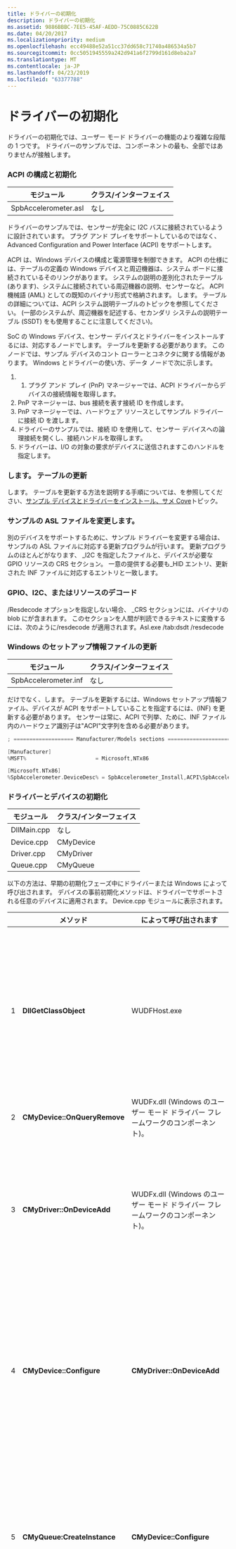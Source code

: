 ```yaml
---
title: ドライバーの初期化
description: ドライバーの初期化
ms.assetid: 9886BBBC-7EE5-45AF-AEDD-75C0885C622B
ms.date: 04/20/2017
ms.localizationpriority: medium
ms.openlocfilehash: ecc49488e52a51cc37dd658c71740a486534a5b7
ms.sourcegitcommit: 0cc5051945559a242d941a6f2799d161d8eba2a7
ms.translationtype: MT
ms.contentlocale: ja-JP
ms.lasthandoff: 04/23/2019
ms.locfileid: "63377788"
---
```

# <a name="driver-initialization"></a>ドライバーの初期化


ドライバーの初期化では、ユーザー モード ドライバーの機能のより複雑な段階の 1 つです。 ドライバーのサンプルでは、コンポーネントの最も、全部ではありませんが接触します。

### <a name="acpi-configuration-and-initialization"></a>ACPI の構成と初期化

| モジュール               | クラス/インターフェイス |
|----------------------|-----------------|
| SpbAccelerometer.asl | なし             |

 

ドライバーのサンプルでは、センサーが完全に I2C バスに接続されているように設計されています。 プラグ アンド プレイをサポートしているのではなく、Advanced Configuration and Power Interface (ACPI) をサポートします。

ACPI は、Windows デバイスの構成と電源管理を制御できます。 ACPI の仕様には、テーブルの定義の Windows デバイスと周辺機器は、システム ボードに接続されているそのリンクがあります。 システムの説明の差別化されたテーブル (あります)、システムに接続されている周辺機器の説明、センサーなど。 ACPI 機械語 (AML) としての既知のバイナリ形式で格納されます。 します。 テーブルの詳細については、ACPI システム説明テーブルのトピックを参照してください。 (一部のシステムが、周辺機器を記述する、セカンダリ システムの説明テーブル (SSDT) をも使用することに注意してください)。

SoC の Windows デバイス、センサー デバイスとドライバーをインストールするには、対応するノードでします。 テーブルを更新する必要があります。 このノードでは、サンプル デバイスのコント ローラーとコネクタに関する情報があります。 Windows とドライバーの使い方、データ ノードで次に示します。

1.  1. プラグ アンド プレイ (PnP) マネージャーでは、ACPI ドライバーからデバイスの接続情報を取得します。
2.  PnP マネージャーは、bus 接続を表す接続 ID を作成します。
3.  PnP マネージャーでは、ハードウェア リソースとしてサンプル ドライバーに接続 ID を渡します。
4.  ドライバーのサンプルでは、接続 ID を使用して、センサー デバイスへの論理接続を開くし、接続ハンドルを取得します。
5.  ドライバーは、I/O の対象の要求がデバイスに送信されますこのハンドルを指定します。

### <a name="updating-the-dsdt-table"></a>します。 テーブルの更新

します。 テーブルを更新する方法を説明する手順については、を参照してください、[サンプル デバイスとドライバーをインストール、サメ Cove](installing-the-sample-device-and-driver-on-your-sharks-cove-board.md)トピック。

### <a name="modifying-the-sample-asl-file"></a>サンプルの ASL ファイルを変更します。

別のデバイスをサポートするために、サンプル ドライバーを変更する場合は、サンプルの ASL ファイルに対応する更新プログラムが行います。 更新プログラムのほとんどがなります、 \_I2C を指定したファイルと、デバイスが必要な GPIO リソースの CRS セクション。 一意の提供する必要も\_HID エントリ、更新された INF ファイルに対応するエントリと一致します。

### <a name="decoding-i2c-or-gpio-resources"></a>GPIO、I2C、またはリソースのデコード

/Resdecode オプションを指定しない場合、 \_CRS セクションには、バイナリの blob にが含まれます。 このセクションを人間が判読できるテキストに変換するには、次のように/resdecode が適用されます。Asl.exe /tab:dsdt /resdecode

### <a name="updating-the-windows-setup-information-file"></a>Windows のセットアップ情報ファイルの更新

| モジュール               | クラス/インターフェイス |
|----------------------|-----------------|
| SpbAccelerometer.inf | なし             |

 

だけでなく、します。 テーブルを更新するには、Windows セットアップ情報ファイル、デバイスが ACPI をサポートしていることを指定するには、(INF) を更新する必要があります。 センサーは常に、ACPI で列挙、ために、INF ファイル内のハードウェア識別子は"ACPI"文字列を含める必要があります。

```cpp
; =================== Manufacturer/Models sections =======================

[Manufacturer]
%MSFT%                      = Microsoft,NTx86

[Microsoft.NTx86]
%SpbAccelerometer.DeviceDesc% = SpbAccelerometer_Install,ACPI\SpbAccelerometer
```

### <a name="initializing-the-driver-and-device"></a>ドライバーとデバイスの初期化

| モジュール      | クラス/インターフェイス |
|-------------|-----------------|
| DllMain.cpp | なし             |
| Device.cpp  | CMyDevice       |
| Driver.cpp  | CMyDriver       |
| Queue.cpp   | CMyQueue        |

 

以下の方法は、早期の初期化フェーズ中にドライバーまたは Windows によって呼び出されます。 デバイスの事前初期化メソッドは、ドライバーでサポートされる任意のデバイスに適用されます。 Device.cpp モジュールに表示されます。

|     | メソッド                        | によって呼び出されます                                                         | 目的                                                                                                       |
|-----|-------------------------------|--------------------------------------------------------------------|---------------------------------------------------------------------------------------------------------------|
| 1   | **DllGetClassObject**         | WUDFHost.exe                                                       | ドライバーのクラスのオブジェクトを取得します。 (COM DLL に必要)。                                                   |
| 2   | **CMyDevice::OnQueryRemove**  | WUDFx.dll (Windows のユーザー モード ドライバー フレームワークのコンポーネント)。 |                                                                                                               |
| 3   | **CMyDriver::OnDeviceAdd**    | WUDFx.dll (Windows のユーザー モード ドライバー フレームワークのコンポーネント)。 | デバイスが追加されたことをドライバーに通知します。                                                             |
| 4   | **CMyDevice::Configure**      | **CMyDriver::OnDeviceAdd**                                         | デバイスのキューおよび対応するコールバック オブジェクトを構成します。                                        |
| 5   | **CMyQueue:CreateInstance**   | **CMyDevice::Configure**                                           | デバイスのキューのコールバックのインスタンスを作成します                                                            |
| 6   | **CMyDevice::CreateInstance** | **CMyDevice::OnDeviceAdd**                                         | (この例では、加速度計) で特定のデバイスに対応するデバイス オブジェクトのインスタンスを作成します。 |
| 7   | **CMyDevice::Initialize**     | **CMyDevice::CreateInstance**                                      | デバイスのコールバック オブジェクトを初期化します。                                                                       |

 

### <a name="establishing-a-data-connection"></a>データ接続を確立します。

| モジュール                  | クラス/インターフェイス      |
|-------------------------|----------------------|
| Device.cpp              | CMyDevice            |
| SensorDdi.cpp           | CSensorDdi           |
| AccelerometerDevice.cpp | CAccelerometerDevice |

 

以下の方法は、デバイス オブジェクトを準備する、ACPI の構成データを取得し、データ接続の割り込みを作成するために初期化中に、ドライバーによって呼び出されます。 サンプル ドライバーの場合は、これらのメソッドを AccelerometerDevice.cpp ファイルにあります。

コンパスなどの別のデバイスをサポートするドライバーのサンプルを移植する場合は、並列のモジュール、CompassDevice.cpp を作成します。 CCompassDevice クラスを使用して、CAccelerometerDevice クラスを交換し、デバイスのオブジェクト、データ、および割り込みをサポートするために、サンプルのモジュール内のメソッドを変更します。

|     | メソッド                                                 | によって呼び出されます                                                         | 目的                                                                                                                |
|-----|--------------------------------------------------------|--------------------------------------------------------------------|------------------------------------------------------------------------------------------------------------------------|
| 1   | **CMyDevice::OnPrepareHardware**                       | WUDFx.dll (Windows のユーザー モード ドライバー フレームワークのコンポーネント)。 | ドライバーによって特定のデバイスがアクセスできるようにするために必要な操作を開始します。                                       |
| 2   | **CSensorDdi::Initialize**                             | **CMyDevice::OnPrepareHardware**                                   | 作成し、センサー デバイス オブジェクトを初期化します。                                                                        |
| 3   | **CSensorDevice::Initialize**                          | **CSensorDdi::Initialize**                                         | センサー ドライバー インターフェイス、クライアント マネージャー、およびレポート マネージャーを初期化します。                                   |
| 4   | **CAccelerometerDevice::InitializeDevice**             | **CSensorDevice::Initialize**                                      | 加速度計のデバイス オブジェクトを初期化します。                                                                           |
| 5   | **CAccelerometerDevice::GetConfigurationData**         | **CAccelerometerDevice::InitializeDevice**                         | ACPI から構成データの取得を開始します。                                                               |
| 6   | **CAccelerometerDevice::PrepareInputParametersForDsm** | **CAccelerometerDevice::GetConfigurationData**                     | ACPI の入力バッファーを確保します (ACPI\_EVAL\_入力\_バッファー) デバイス固有メソッド (DSM) 関数を呼び出す前にします。 |
| 7   | **CAccelerometerDevice::ParseAcpiOutputBuffer**        | **CAccelerometerDevice::GetConfigurationData**                     | ACPI の出力バッファーに返された構成データの解析 (ACPI\_EVAL\_出力\_バッファー)。                |
| 8   | **CAccelerometerDevice::ParseResources**               | **CAccelerometerDevice::InitializeDevice**                         | I2C のシリアル接続をサポートすることを確認し、デバイス リソースを解析します。                                        |
| 9   | **CAccelerometerDevice::ConnectInterrupt**             | **CAccelerometerDevice::ParseResources**                           | データ接続の割り込みを作成します。                                                                                 |

 

### <a name="initializing-the-spb-request-object"></a>SPB 要求オブジェクトの初期化

| モジュール                  | クラス/インターフェイス      |
|-------------------------|----------------------|
| Device.cpp              | CMyDevice            |
| SensorDdi.cpp           | CSensorDdi           |
| AccelerometerDevice.cpp | CAccelerometerDevice |
| SpbRequest.cpp          | CSpbRequest          |

 

以下の方法は、基になる SPB コント ローラーにファイル ハンドルを開くための初期化中に、ドライバーによって呼び出されます。 (このシーケンスの最初の 4 つのメソッドは、データ接続シーケンスの最初の 4 つのメソッドと同じことに注意してください)。

|     | メソッド                                      | によって呼び出されます                                                         | 目的                                                                                                                                          |
|-----|---------------------------------------------|--------------------------------------------------------------------|--------------------------------------------------------------------------------------------------------------------------------------------------|
| 1   | **CMyDevice::OnPrepareHardware**            | WUDFx.dll (Windows のユーザー モード ドライバー フレームワークのコンポーネント)。 | 特定のデバイスがアクセスできるようにするドライバーが必要な操作を開始します。                                                                |
| 2   | **CSensorDdi::Initialize**                  | **CMyDevice::OnPrepareHardware**                                   | 作成して、センサー デバイス オブジェクトを初期化します。                                                                                                |
| 3   | **CSensorDevice::Initialize**               | **CSensorDdi::Initialize**                                         | センサー ドライバー インターフェイス、クライアント マネージャー、およびレポート マネージャーを初期化します。                                                             |
| 4   | **CAccelerometerDevice::InitializeDevice**  | **CSensorDevice::Initialize**                                      | 加速度計のデバイス オブジェクトを初期化します。                                                                                                     |
| 5   | **CAccelerometerDevice::InitializeRequest** | **CAccelerometerDevice::InitializeDevice**                         | (ドライバーが以前に取得されるリソース ハブ パスと接続 ID を使用して) SPB 要求オブジェクトの初期化プロセスを開始します。 |
| 6   | **CSpbRequest::Initialize**                 | **CAccelerometerDevice::InitializeRequest**                        | 基になる SPB へのファイル ハンドルを開く                                                                                                        |

 

### <a name="initializing-the-supported-sensor-properties-and-data-fields"></a>サポートされているセンサーのプロパティとデータ フィールドの初期化

| モジュール                  | クラス/インターフェイス      |
|-------------------------|----------------------|
| Device.cpp              | CMyDevice            |
| SensorDdi.cpp           | CSensorDdi           |
| AccelerometerDevice.cpp | CAccelerometerDevice |
| SpbRequest.cpp          | CSpbRequest          |

 

以下の方法は、初期化プロパティとセンサーでサポートされているデータ フィールドを取得中に、ドライバーによって呼び出されます。 Windows センサー プラットフォームでは、加速度計プロパティは、読み取りまたは読み取り/書き込みのセンサーのレポート間隔や、最小のサポートされているレポートの間隔などのデータに対応します。 データ フィールドは、その x、Y、および z 軸に沿って加速度計の実際の測定値に対応します。 (このシーケンスの最初の 3 つのメソッドは、前のデータ接続、および SPB の要求オブジェクトのシーケンスの最初の 3 つのメソッドと同じことに注意してください)。

|     | メソッド                                             | によって呼び出されます                                                         | 目的                                                                                                               |
|-----|----------------------------------------------------|--------------------------------------------------------------------|-----------------------------------------------------------------------------------------------------------------------|
| 1   | **CMyDevice::OnPrepareHardware**                   | WUDFx.dll (Windows のユーザー モード ドライバー フレームワークのコンポーネント)。 | 特定のデバイスがアクセスできるようにするドライバーが必要な操作を開始します。                                     |
| 2   | **CSensorDdi::Initialize**                         | **CMyDevice::OnPrepareHardware**                                   | 作成し、センサー デバイス オブジェクトを初期化します。                                                                      |
| 3   | **CSensorDevice::Initialize**                      | **CSensorDdi::Initialize**                                         | センサー ドライバー インターフェイス、クライアント マネージャー、およびレポート マネージャーを初期化します。                                  |
| 4   | **CSensorDevice::InitializeSensorDriverInterface** | **CSensorDevice::Initialize**                                      | 初期化を開始、 **IPortableDeviceValues**プロパティのキーとデータ フィールドの値を格納するオブジェクト。 |
| 5   | **CSensorDevice::AddPropertyKeys**                 | **CSensorDevice::InitializeSensorDriverInterface**                 | サポートされているプロパティを反復処理し、追加、 **PROPERTYKEY**ごと。                                        |
| 6   | **CAccelerometerDevice::GetSupportedProperties**   | **CSensorDevice::AddPropertyKeys**                                 | 取得、 **PROPERTYKEY**構造体が特定のデバイスのプロパティ。                                                |
| 7   | **CSensorDevice::AddDataFieldKeys**                | **CSensorDevice::InitializeSensorDriverInterface**                 | サポートされているデータ フィールドを反復処理し、追加、 **PROPERTYKEY**ごと。                                       |
| 8   | **CSensorDevice::GetSupportedDataFields**          | **CSensorDevice::AddDataFieldKeys**                                | 取得、 **PROPERTYKEY**の特定のデバイスのデータ フィールド。                                                         |

 

### <a name="initializing-the-persistent-unique-id-property"></a>永続的な一意の ID プロパティの初期化

| モジュール                  | クラス/インターフェイス      |
|-------------------------|----------------------|
| Device.cpp              | CMyDevice            |
| SensorDdi.cpp           | CSensorDdi           |
| AccelerometerDevice.cpp | CAccelerometerDevice |
| SensorDevice.cpp        | CSensorDevice        |

 

以下の方法は、センサーの永続的な一意の識別子 (PUID) を初期化するために初期化中に、ドライバーによって呼び出されます。 Windows を使用して、 **PUID**デバイス セッション間でデータを保持します。 (このシーケンスの最初の 4 つのメソッドは、前のプロパティとデータ フィールドのシーケンスの最初の 4 つのメソッドと同じことに注意してください)。

|     | メソッド                                             | によって呼び出されます                                                         | 目的                                                                                                   |
|-----|----------------------------------------------------|--------------------------------------------------------------------|-----------------------------------------------------------------------------------------------------------|
| 1   | **CMyDevice::OnPrepareHardware**                   | WUDFx.dll (Windows のユーザー モード ドライバー フレームワークのコンポーネント)。 | 特定のデバイスがアクセスできるようにするドライバーが必要な操作を開始します。                         |
| 2   | **CSensorDdi::Initialize**                         | **CMyDevice::OnPrepareHardware**                                   | 作成し、センサー デバイス オブジェクトを初期化します。                                                          |
| 3   | **CSensorDevice::Initialize**                      | **CSensorDdi::Initialize**                                         | センサー ドライバー インターフェイス、クライアント マネージャー、およびレポート マネージャーを初期化します。                      |
| 4   | **CSensorDevice::InitializeSensorDriverInterface** | **CSensorDevice::Initialize**                                      | プロパティのキーとデータ フィールドの値を格納するオブジェクトの初期化を開始します。               |
| 5   | **CSensorDevice::SetUniqueID**                     | **CSensorDevice::InitializeSensorDriverInterface**                 | セッション間で永続的な一意識別子 (PUID)、ドライバーを使用してを取得するメソッドを呼び出します。 |
| 6   | **CAcclerometerDevice::GetSensorObjectID**         | **CSensorDevice::SetUniqueID**                                     | 加速度計の永続的な識別子 ("ADXL345") を取得します。                                               |

 

### <a name="setting-the-default-property-values"></a>プロパティの値の既定の設定

| モジュール                  | クラス/インターフェイス      |
|-------------------------|----------------------|
| Device.cpp              | CMyDevice            |
| SensorDdi.cpp           | CSensorDdi           |
| AccelerometerDevice.cpp | CAccelerometerDevice |
| SensorDevice.cpp        | CSensorDevice        |

 

Windows のセンサー プラットフォームでは、センサーの種類の既定のプロパティ値、製造元の名前、センサーのモデル、およびシリアル番号をサポートします。 SpbAccelerometer サンプルのコードでは、ドライバーとデバイスの初期化フェーズの一環としてこれらのプロパティを設定します。 以下の方法は、初期化、加速度計の既定値を設定中に、ドライバーによって呼び出されます。 (このシーケンスの最初の 4 つのメソッドは、プロパティ設定の前のシーケンスの最初の 4 つのメソッドと同じことに注意してください)。

|     | メソッド                                             | によって呼び出されます                                                         | 目的                                                                                           |
|-----|----------------------------------------------------|--------------------------------------------------------------------|---------------------------------------------------------------------------------------------------|
| 1   | **CMyDevice::OnPrepareHardware**                   | WUDFx.dll (Windows のユーザー モード ドライバー フレームワークのコンポーネント)。 | 特定のデバイスがアクセスできるようにするドライバーが必要な操作を開始します。                 |
| 2   | **CSensorDdi::Initialize**                         | **CMyDevice::OnPrepareHardware**                                   | 作成し、センサー デバイス オブジェクトを初期化します。                                                   |
| 3   | **CSensorDevice::Initialize**                      | **CSensorDdi::Initialize**                                         | センサー ドライバー インターフェイス、クライアント マネージャー、およびレポート マネージャーを初期化します。              |
| 4   | **CSensorDevice::InitializeSensorDriverInterface** | **CSensorDevice::Initialize**                                      | プロパティのキーとデータ フィールドの値を格納するオブジェクトの初期化を開始します。       |
| 5   | **CAccelerometerDevice::SetDefaultPropertyValues** | **CSensorDevice::InitializeSensorDriverInterface**                 | 既定の加速度計 (製造元、モデル、シリアル番号など) のプロパティ値を設定します。 |

 

### <a name="retrieving-the-default-writeable-properties"></a>既定の書き込み可能なプロパティを取得します。

| モジュール                  | クラス/インターフェイス      |
|-------------------------|----------------------|
| Device.cpp              | CMyDevice            |
| SensorDdi.cpp           | CSensorDdi           |
| AccelerometerDevice.cpp | CAccelerometerDevice |
| SensorDevice.cpp        | CSensorDevice        |

 

センサーの読み取り/書き込みプロパティは既定のプロパティの場合は true を Windows のセンサー プラットフォームが読み取り専用にサポートします。 SpbAccelerometer サンプルのコードでは、ドライバーとデバイスの初期化フェーズの一環として、書き込み可能な (または、設定可能な) 既定のプロパティの一覧を取得します。 以下の方法は、初期化、加速度計のこれらのプロパティを取得中に、ドライバーによって呼び出されます。 (このシーケンスの最初の 4 つのメソッドは、プロパティ設定の前のシーケンスの最初の 4 つのメソッドと同じことに注意してください)。

|     | メソッド                                             | によって呼び出されます                                                         | 目的                                                                                           |
|-----|----------------------------------------------------|--------------------------------------------------------------------|---------------------------------------------------------------------------------------------------|
| 1   | **CMyDevice::OnPrepareHardware**                   | WUDFx.dll (Windows のユーザー モード ドライバー フレームワークのコンポーネント)。 | ドライバーによって特定のデバイスがアクセスできるようにするために必要な操作を開始します。                  |
| 2   | **CSensorDdi::Initialize**                         | **CMyDevice::OnPrepareHardware**                                   | 作成し、センサー デバイス オブジェクトを初期化します。                                                  |
| 3   | **CSensorDevice::Initialize**                      | **CSensorDdi::Initialize**                                         | センサー ドライバー インターフェイス、クライアント マネージャー、およびレポート マネージャーを初期化します。              |
| 4   | **CSensorDevice::InitializeSensorDriverInterface** | **CSensorDevice::Initialize**                                      | プロパティのキーとデータ フィールドの値を格納するオブジェクトの初期化を開始します。       |
| 5   | **CAccelerometerDevice::SetDefaultPropertyValues** | **CSensorDevice::InitializeSensorDriverInterface**                 | 既定の加速度計 (製造元、モデル、シリアル番号など) のプロパティ値を設定します。 |

 

### <a name="activating-support-for-events"></a>イベントのサポートをアクティブ化します。

| モジュール                  | クラス/インターフェイス      |
|-------------------------|----------------------|
| Device.cpp              | CMyDevice            |
| SensorDdi.cpp           | CSensorDdi           |
| AccelerometerDevice.cpp | CAccelerometerDevice |
| SensorDevice.cpp        | CSensorDevice        |

 

Windows のセンサー プラットフォームでは、イベントをサポートします。 アプリケーションは、ドライバーからの通知を取得するイベント ハンドラーを登録します。 加速度計、これらの通知は、特定の変更感度 (g 単位) を超えた場合や、現在のレポート期間の有効期限が切れるときにトリガーされます。

センサー プラットフォームでは、イベント モデルをサポートするために、ドライバーは、イベント通知を処理するスレッドをアクティブ化する必要があります。 以下の方法は、このライセンス認証を実行するために初期化中に、ドライバーによって呼び出されます。 (このシーケンスの最初の 3 つのメソッドは、いくつかの前のシーケンスの最初の 3 つのメソッドと同じことに注意してください)。

|     | メソッド                                         | によって呼び出されます                                                         | 目的                                                                              |
|-----|------------------------------------------------|--------------------------------------------------------------------|--------------------------------------------------------------------------------------|
| 1   | **CMyDevice::OnPrepareHardware**               | WUDFx.dll (Windows のユーザー モード ドライバー フレームワークのコンポーネント)。 | 特定のデバイスがアクセスできるようにするドライバーが必要な操作を開始します。    |
| 2   | **CSensorDdi::Initialize**                     | **CMyDevice::OnPrepareHardware**                                   | 作成して、センサー デバイス オブジェクトを初期化します。                                    |
| 3   | **CSensorDevice::Initialize**                  | **CSensorDdi::Initialize**                                         | センサー ドライバー インターフェイス、クライアント マネージャー、およびレポート マネージャーを初期化します。 |
| 4   | **CReportManager::Initialize**                 | **CSensorDevice::Initialize**                                      | イベントを処理するために使用されるスレッドを作成します。                                            |
| 5   | **CReportManager::ActivateDataEventingThread** | **CReportManager::Initialize**                                     | 前のメソッドによって作成されたスレッドをアクティブにします。                                 |

 

### <a name="initializing-the-class-extension"></a>クラスの拡張機能の初期化

| モジュール     | クラス/インターフェイス |
|------------|-----------------|
| Device.cpp | CMyDevice       |

 

Windows のセンサー プラットフォームには、センサー データを取得して、イベント通知の発生の標準的なメカニズムを提供するセンサー API のクラスの拡張子が付きます。 ドライバーのサンプルを呼び出す、 **ISensorClassExtension::Initialize**メソッドへの呼び出しを受信した後に、クラス拡張を初期化するために**CMyDevice::OnPrepareHardware**します。

### <a name="configuring-the-device-and-placing-it-in-standby-mode"></a>デバイスを構成して、スタンバイ モードに配置

| モジュール                  | クラス/インターフェイス      |
|-------------------------|----------------------|
| Device.cpp              | CMyDevice            |
| SensorDdi.cpp           | CSensorDdi           |
| AccelerometerDevice.cpp | CAccelerometerDevice |
| SensorDevice.cpp        | CSensorDevice        |

 

デバイスとドライバーの初期化のメソッドの最後のシーケンスは、ADXL345 を構成し、スタンバイ モードに配置します。 (このシーケンスの書き込みと読み取り操作が繰り返されます複数回まで、デバイスが構成されている。)

|     | メソッド                                          | によって呼び出されます                                                         | 目的                                                                               |
|-----|-------------------------------------------------|--------------------------------------------------------------------|---------------------------------------------------------------------------------------|
| 1   | **CMyDevice::OnD0Entry**                        | WUDFx.dll (Windows のユーザー モード ドライバー フレームワークのコンポーネント)。 | システムに新しいデバイスが表示されたときに呼び出されます。                                      |
| 2   | **CSensorDdi::Start**                           | **CMyDevice::OnD0Entry**                                           | 呼び出す CSensorDevice::Start パススルー方式。                                |
| 3   | **CSensorDevice::Start**                        | **CSensorDdi::Start**                                              | デバイスの構成プロセスを開始します。                                           |
| 4   | **CAccelerometerDevice::ConfigureHardware**     | **CSensorDevice::Start**                                           | ADXL345 の指定されたレジスタに値を書き込み操作を開始します。 |
| 5   | **CAcclerometerDevice::WriteRegister**          | **CAccelerometerDevice::ConfigureHardware**                        | ADXL345 の指定されたレジスタに値を書き込み操作を開始します。 |
| 6   | **CSpbRequest::CreateAndSendWrite**             | **CAcclerometerDevice::WriteRegister**                             | I2C バス経由での書き込み要求を送信します。                                          |
| 7   | **CAcclerometerDevice::ReadRegister**           | **CAccelerometerDevice::ConfigureHardware**                        | 指定された ADXL345 レジスタから値を読み取り操作を開始します。       |
| 8   | **CSpbRequest::CreateAndSendWriteReadSequence** | **CAcclerometerDevice::ReadRegister**                              | I2C バス経由で読み取りの結果を受信します。                                           |
| 9   | **CSpbRequest::CreateAndSendIoctl**             | **CSpbRequest::CreateAndSendWriteReadSequence**                    | ヘルパー メソッドを作成、IOCTL 要求を送信します。                                |

 

デバイスの構成作業のほとんどは、一連の行わ**CAccelerometerDevice::WriteRegister**と**CAccelerometerDevice::ReadRegister**メソッドの呼び出し。 ドライバーを使用して、::**WriteRegister** 、ADXL345 のいずれかに値を記述するメソッドを登録します対応の戻り値を確認し、::**ReadRegister**ことを確認するメソッドの書き込み。操作に成功しました。 書き込みと読み取り操作の完全なシーケンスを次に示します。

|     | メソッド                                  | 登録する | データ                | 目的                                                                                                            |
|-----|-----------------------------------------|----------|---------------------|--------------------------------------------------------------------------------------------------------------------|
| 1   | **CAccelerometerDevice::WriteRegister** | **0x2d** | **'\\0' (0x00)**    | センサーの電源管理の登録とスタンバイ モードで、デバイスをリセットします。                                   |
| 2   | **CAccelerometerDevice::ReadRegister**  | **0x2d** | **'\\0' (0x00)**    | 返されたレジスタの値は、書き込み操作が成功したことを示します。                                          |
| 3   | **CAccelerometerDevice::WriteRegister** | **0x31** | **'\\v' (0x0b)**    | 範囲が 16 G +/-の各軸に沿ったフル解像度モードでは、デバイスを設定します。                                   |
| 4   | **CAccelerometerDevice::ReadRegister**  | **0x31** | **'\\v' (0x0b**     | 返されたレジスタの値は、書き込み操作が成功したことを示します。                                          |
| 5   | **CAccelerometerDevice::WriteRegister** | **0x38** | **'\\0' (0x00)**    | センサーの FIFO コントロール レジスタをバイパス モードにリセットします。                                                      |
| 6   | **CAccelerometerDevice::ReadRegister**  | **0x38** | **'\\0' (0x00)**    | 返されたレジスタの値は、書き込み操作が成功したことを示します。                                          |
| 7   | **CAccelerometerDevice::WriteRegister** | **0x2C** | **'\\a' (0x07)**    | 設定、BW\_レート レジスタを低電力モードを開始します。                                                             |
| 8   | **CAccelerometerDevice::ReadRegister**  | **0x2C** | **'\\a' (0x07)**    | 返されたレジスタの値は、書き込み操作が成功したことを示します。                                          |
| 9   | **CAccelerometerDevice::WriteRegister** | **0x24** | **'\\x1' (0x01)**   | 設定、TRESH\_ACT (アクティビティしきい値) が 1 に登録します。                                                            |
| 10  | **CAccelerometerDevice::ReadRegister**  | **0x24** | **'\\x1' (0x01)**   |                                                                                                                    |
| 11  | **CAccelerometerDevice::WriteRegister** | **0x27** | **(0xf0)**          | 設定、ACT\_INACT\_CTL (アクティブまたは非アクティブ) 0xf0 に登録します。                                                       |
| 12  | **CAccelerometerDevice::ReadRegister**  | **0x27** | **(0xf0)**          | 返されたレジスタの値は、書き込み操作が成功したことを示します。                                              |
| 13  | **CAccelerometerDevice::WriteRegister** | **0x2f** | **'\\0x10' (0x10)** | 設定、INT\_マップ (割り込みマッピング) に登録します。 0x10 の値は、透かしが INT2 暗証番号 (pin) にマップされているを要求します。 |
| 14  | **CAccelerometerDevice::ReadRegister**  | **0x2f** | **'\\0x10' (0x10)** | 返されたレジスタの値は、書き込み操作が成功したことを示します。                                          |

 

ドライバーとデバイスが構成した後は、初期化シーケンスが完了し、アプリがセンサー データの受信を開始することができます。

 

 




